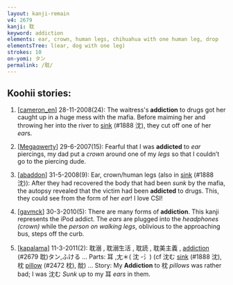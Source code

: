 ```yaml
---
layout: kanji-remain
v4: 2679
kanji: 耽
keyword: addiction
elements: ear, crown, human legs, chihuahua with one human leg, drop
elementsTree: l(ear, dog with one leg)
strokes: 10
on-yomi: タン
permalink: /耽/
---
```


## Koohii stories: 

1) [<a href="http://kanji.koohii.com/profile/cameron_en">cameron_en</a>] 28-11-2008(24): The waitress&#039;s<strong> addiction</strong> to drugs got her caught up in a huge mess with the mafia. Before maiming her and throwing her into the river to <a href="../v4/1888.html">sink</a> (#1888 沈), they cut off one of her <em>ear</em>s.

2) [<a href="http://kanji.koohii.com/profile/Megaqwerty">Megaqwerty</a>] 29-6-2007(15): Fearful that I was <strong>addicted</strong> to <em>ear</em> piercings, my dad put a <em>crown</em> around one of my <em>legs</em> so that I couldn’t go to the piercing dude.

3) [<a href="http://kanji.koohii.com/profile/abaddon">abaddon</a>] 31-5-2008(9): Ear, crown/human legs (also in <a href="../v4/1888.html">sink</a> (#1888 沈)): After they had recovered the body that had been <em>sunk</em> by the mafia, the autopsy revealed that the victim had been <strong>addicted</strong> to drugs. This, they could see from the form of her <em>ear</em>! I love CSI!

4) [<a href="http://kanji.koohii.com/profile/gavmck">gavmck</a>] 30-3-2010(5): There are many forms of<strong> addiction</strong>. This kanji represents the iPod addict. The <em>ears</em> are plugged into the <em>headphones (crown)</em> while the <em>person on walking legs</em>, oblivious to the approaching bus, steps off the curb.

5) [<a href="http://kanji.koohii.com/profile/kapalama">kapalama</a>] 11-3-2011(2): 耽溺 , 耽溺生活 , 耽読 , 耽美主義 , <a href="../v4/2679.html">addiction</a> (#2679 耽)タン,ふける ... Parts: 耳 ,尢＊( 沈 -氵) (cf 沈む <a href="../v4/1888.html">sink</a> (#1888 沈), 枕 <a href="../v4/2472.html">pillow</a> (#2472 枕), 酖) ... Story: My <strong>Addiction</strong> to 枕 <em>pillows</em> was rather bad; I was 沈む <em>Sunk</em> up to my 耳 <em>ears</em> in them.

